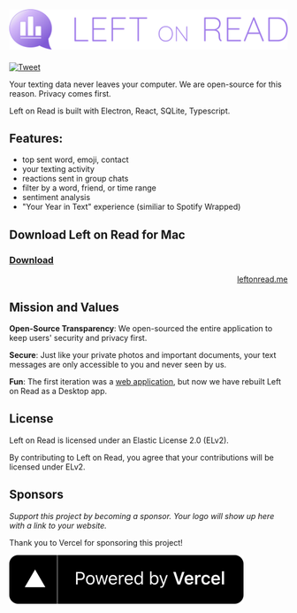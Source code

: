 <h2 align="center">
	<img src="https://raw.githubusercontent.com/Left-on-Read/leftonread/main/app/assets/LogoWithText.svg" />
</h2>


[![Tweet](https://img.shields.io/twitter/url/http/shields.io.svg?style=social)](https://twitter.com/intent/tweet?text=Wow,%20super%20cool%20open-source%20project%20-%20check%20out%20Left%20on%20Read&url=https://leftonread.me&hashtags=texting,analytics,buildinpublic)

Your texting data never leaves your computer. We are open-source for this reason. Privacy comes first.

Left on Read is built with Electron, React, SQLite, Typescript. 

## Features:

- top sent word, emoji, contact
- your texting activity
- reactions sent in group chats
- filter by a word, friend, or time range
- sentiment analysis
- "Your Year in Text" experience (similiar to Spotify Wrapped)

## Download Left on Read for Mac

<h3><a href=https://github.com/Left-on-Read/leftonread/releases>Download</a></h3>

<p align="right"><a href="https://leftonread.me/">leftonread.me</a></p>

## Mission and Values

**Open-Source Transparency**: We open-sourced the entire application to keep users' security and privacy first.

**Secure**: Just like your private photos and important documents, your text messages are only accessible to you and never seen by us.

**Fun**: The first iteration was a [web application](https://www.reddit.com/r/dataisbeautiful/comments/biou3e/4_years_of_texts_between_me_and_my_long_distance/), but now we have rebuilt Left on Read as a Desktop app.

## License

Left on Read is licensed under an Elastic License 2.0 (ELv2).

By contributing to Left on Read, you agree that your contributions will be licensed under ELv2.

## Sponsors

_Support this project by becoming a sponsor. Your logo will show up here with a link to your website._

Thank you to Vercel for sponsoring this project!

[![Vercel](./assets/documentation/powered-by-vercel.svg)](https://vercel.com/?utm_source=leftonread&utm_campaign=oss)
